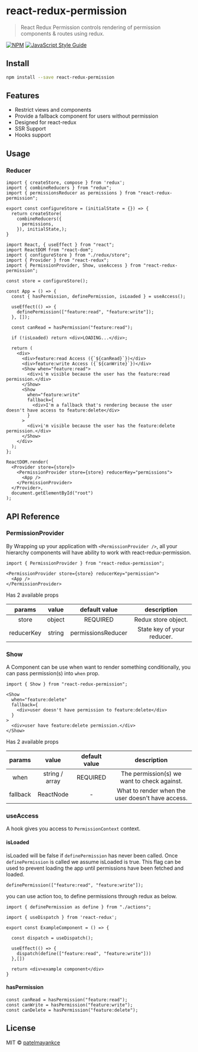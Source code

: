 # react-redux-permission

> React Redux Permission controls rendering of permission components & routes using redux.

[![NPM](https://img.shields.io/npm/v/react-redux-permission.svg)](https://www.npmjs.com/package/react-redux-permission) [![JavaScript Style Guide](https://img.shields.io/badge/code_style-standard-brightgreen.svg)](https://standardjs.com)

## Install

```bash
npm install --save react-redux-permission
```

## Features
- Restrict views and components
- Provide a fallback component for users without permission
- Designed for react-redux
- SSR Support
- Hooks support


## Usage

### Reducer

```tsx
import { createStore, compose } from 'redux';
import { combineReducers } from "redux";
import { permissionsReducer as permissions } from "react-redux-permission";

export const configureStore = (initialState = {}) => {
  return createStore(
    combineReducers({
      permissions,
    }), initialState,);
}

```

```tsx
import React, { useEffect } from "react";
import ReactDOM from "react-dom";
import { configureStore } from "./redux/store";
import { Provider } from "react-redux";
import { PermissionProvider, Show, useAccess } from "react-redux-permission";

const store = configureStore();

const App = () => {
  const { hasPermission, definePermission, isLoaded } = useAccess();

  useEffect(() => {
    definePermission(["feature:read", "feature:write"]);
  }, []);

  const canRead = hasPermission("feature:read");

  if (!isLoaded) return <div>LOADING...</div>;

  return (
    <div>
      <div>feature:read Access ({`${canRead}`})</div>
      <div>feature:write Access ({`${canWrite}`})</div>
      <Show when="feature:read">
        <div>i'm visible because the user has the feature:read permission.</div>
      </Show>
      <Show
        when="feature:write"
        fallback={
          <div>I'm a fallback that's rendering because the user doesn't have access to feature:delete</div>
        }
      >
        <div>i'm visible because the user has the feature:delete permission.</div>
      </Show>
    </div>
  );
};

ReactDOM.render(
  <Provider store={store}>
    <PermissionProvider store={store} reducerKey="permissions">
      <App />
    </PermissionProvider>
  </Provider>,
  document.getElementById("root")
);
```

## API Reference

### PermissionProvider

By Wrapping up your application with `<PermissionProvider />`, all your  hierarchy components will have ability to work with react-redux-permission.

```tsx
import { PermissionProvider } from "react-redux-permission";

<PermissionProvider store={store} reducerKey="permission">
  <App />
</PermissionProvider>
```

Has 2 available props

|    params    |   value  |             default value            |   description    |
|:------------:|:--------:|:------------------------------------:|:----------------:|
|    store  |  object  |               REQUIRED               | Redux store object. |
|    reducerKey  |  string  |               permissionsReducer               | State key of your reducer. |

### Show

A Component can be use when want to render something conditionally, you can pass permission(s) into `when` prop.

```tsx
import { Show } from "react-redux-permission";

<Show
  when="feature:delete"
  fallback={
    <div>user doesn't have permission to feature:delete</div>
  }
>
  <div>user have feature:delete permission.</div>
</Show>
```

Has 2 available props

|    params    |   value  |             default value            |   description    |
|:------------:|:--------:|:------------------------------------:|:----------------:|
|    when  |  string / array  |               REQUIRED               | The permission(s) we want to check against. |
|    fallback  |  ReactNode  |               -               | What to render when the user doesn't have access. |

### useAccess

A hook gives you access to `PermissionContext` context.

#### isLoaded

isLoaded will be false if `definePermission` has never been called. Once `definePermission` is called we assume isLoaded is true. This flag can be used to prevent loading the app until permissions have been fetched and loaded.

```tsx
definePermission(["feature:read", "feature:write"]);
```

you can use action too, to define permissions through redux as below.

```tsx
import { definePermission as define } from "./actions";

import { useDispatch } from 'react-redux';

export const ExampleComponent = () => {

  const dispatch = useDispatch();

  useEffect(() => {
    dispatch(define(["feature:read", "feature:write"]))
  },[])

  return <div>example component</div>
}
```

#### hasPermission

```tsx
const canRead = hasPermission("feature:read");
const canWrite = hasPermission("feature:write");
const canDelete = hasPermission("feature:delete");
```

## License

MIT © [patelmayankce](https://github.com/patelmayankce)
